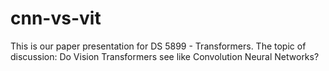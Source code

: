 # cnn-vs-vit
This is our paper presentation for DS 5899 - Transformers. The topic of discussion: Do Vision Transformers see like Convolution Neural Networks?
